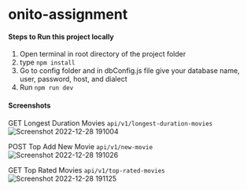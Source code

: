 # onito-assignment
 
 #### Steps to Run this project locally
 
 1. Open terminal in root directory of the project folder
 2. type ```npm install```
 3. Go to config folder and in dbConfig.js file give your database name, user, password, host, and dialect
 4. Run ```npm run dev``` 
 
#### Screenshots

GET Longest Duration Movies
```api/v1/longest-duration-movies```
![Screenshot 2022-12-28 191004](https://user-images.githubusercontent.com/48960647/209821995-0df4ed8c-e961-48bc-b24a-8ede2e24af68.png)



POST Top Add New Movie
```api/v1/new-movie```
![Screenshot 2022-12-28 191026](https://user-images.githubusercontent.com/48960647/209822016-9ee4f042-43bc-46e5-9cf5-8712266561aa.png)



GET Top Rated Movies
```api/v1/top-rated-movies```![Screenshot 2022-12-28 191125](https://user-images.githubusercontent.com/48960647/209822030-1852e858-ec8b-46d2-a358-ab788fa5ccd3.png)
